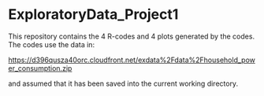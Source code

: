 # ExploratoryData_Project1
This repository contains the 4 R-codes and 4 plots generated by the codes. The codes use the data in: 

https://d396qusza40orc.cloudfront.net/exdata%2Fdata%2Fhousehold_power_consumption.zip 

and assumed that it has been saved into the current working directory.
